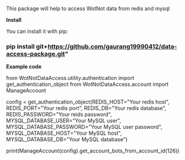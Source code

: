 This package will help to access WotNot data from redis and mysql

**Install**

You can install it with pip:

### pip install git+https://github.com/gaurang19990412/data-access-package.git"


**Example code**

from WotNotDataAccess.utility.authentication import get_authentication_object
from WotNotDataAccess.account import ManageAccount


config = get_authentication_object(REDIS_HOST="Your redis host",
                                   REDIS_PORT="Your redis port",
                                   REDIS_DB="Your redis database",
                                   REDIS_PASSWORD="Your reids password",
                                   MYSQL_DATABASE_USER="Your MySQL user",
                                   MYSQL_DATABASE_PASSWORD="Your MySQL user password",
                                   MYSQL_DATABASE_HOST="Your MySQL host",
                                   MYSQL_DATABASE_DB="Your MySQL database")


print(ManageAccount(config).get_account_bots_from_account_id(126))
